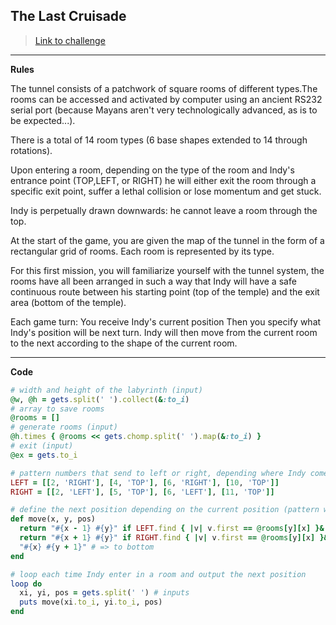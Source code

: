 
## The Last Cruisade

> [Link to challenge](https://www.codingame.com/ide/puzzle/the-last-crusade-episode-1)

---

**Rules**

The tunnel consists of a patchwork of square rooms of different types.The rooms can be accessed and activated by computer using an ancient RS232 serial port (because Mayans aren't very technologically advanced, as is to be expected...).

There is a total of 14 room types (6 base shapes extended to 14 through rotations).

Upon entering a room, depending on the type of the room and Indy's entrance point (TOP,LEFT, or RIGHT) he will either exit the room through a specific exit point, suffer a lethal collision or lose momentum and get stuck.

Indy is perpetually drawn downwards: he cannot leave a room through the top.

At the start of the game, you are given the map of the tunnel in the form of a rectangular grid of rooms. Each room is represented by its type.

For this first mission, you will familiarize yourself with the tunnel system, the rooms have all been arranged in such a way that Indy will have a safe continuous route between his starting point (top of the temple) and the exit area (bottom of the temple).

Each game turn:
You receive Indy's current position
Then you specify what Indy's position will be next turn.
Indy will then move from the current room to the next according to the shape of the current room.

---

**Code**

```ruby
# width and height of the labyrinth (input)
@w, @h = gets.split(' ').collect(&:to_i)
# array to save rooms
@rooms = []
# generate rooms (input)
@h.times { @rooms << gets.chomp.split(' ').map(&:to_i) }
# exit (input)
@ex = gets.to_i

# pattern numbers that send to left or right, depending where Indy comes from
LEFT = [[2, 'RIGHT'], [4, 'TOP'], [6, 'RIGHT'], [10, 'TOP']]
RIGHT = [[2, 'LEFT'], [5, 'TOP'], [6, 'LEFT'], [11, 'TOP']]

# define the next position depending on the current position (pattern where Indy is) and where he comes from
def move(x, y, pos)
  return "#{x - 1} #{y}" if LEFT.find { |v| v.first == @rooms[y][x] }&.last == pos # => to left
  return "#{x + 1} #{y}" if RIGHT.find { |v| v.first == @rooms[y][x] }&.last == pos # => to right
  "#{x} #{y + 1}" # => to bottom
end

# loop each time Indy enter in a room and output the next position
loop do
  xi, yi, pos = gets.split(' ') # inputs
  puts move(xi.to_i, yi.to_i, pos)
end
```
